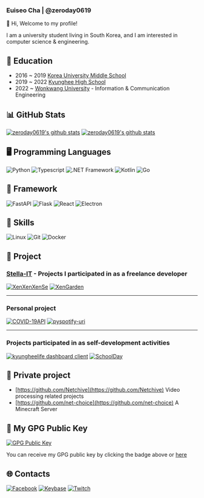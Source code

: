 ### Euiseo Cha | @zeroday0619

👋 Hi, Welcome to my profile!

I am a university student living in South Korea, and I am interested in computer science & engineering.

## :school: Education
- 2016 ~ 2019 [Korea University Middle School](https://koryo.sen.ms.kr)
- 2019 ~ 2022 [Kyunghee High School](https://www.kyungheeboy.hs.kr)
- 2022 ~      [Wonkwang University](https://www.wku.ac.kr/index.php) - Information & Communication Engineering

## 📊 GitHub Stats
[![zeroday0619's github stats](https://github-readme-stats.vercel.app/api?username=zeroday0619&count_private=true&show_icons=true&hide_border=true&theme=dark)](https://github.com/zeroday0619)
[![zeroday0619's github stats](https://github-readme-stats.vercel.app/api/top-langs/?username=zeroday0619&exclude_repo=blog,blog.zeroday0619.dev,mbp16-ubuntu-kernel&show_icons=true&hide_border=true&title_color=004386&icon_color=004386&layout=compact&count_private=true&langs_count=8&theme=dark&hide=ruby,html,css)](https://github.com/zeroday0619)

## 🖥️ Programming Languages
![Python](https://img.shields.io/badge/Pythion-black?style=for-the-badge&logo=python)
![Typescript](https://img.shields.io/badge/Typescript-black?style=for-the-badge&logo=typescript)
![.NET Framework](https://img.shields.io/badge/.NET%20Framework-black?style=for-the-badge&logo=.Net)
![Kotlin](https://img.shields.io/badge/Kotlin-black?style=for-the-badge&logo=Kotlin)
![Go](https://img.shields.io/badge/Go-black?style=for-the-badge&logo=Go)

## :memo: Framework
![FastAPI](https://img.shields.io/badge/FastAPI-black?style=for-the-badge&logo=fastapi)
![Flask](https://img.shields.io/badge/Flask-black?style=for-the-badge&logo=flask)
![React](https://img.shields.io/badge/React-black?style=for-the-badge&logo=React)
![Electron](https://img.shields.io/badge/Electron-black?style=for-the-badge&logo=Electron)

## 📝 Skills
![Linux](https://img.shields.io/badge/Linux-black?style=for-the-badge&logo=linux)
![Git](https://img.shields.io/badge/Git-black?style=for-the-badge&logo=git)
![Docker](https://img.shields.io/badge/Docker-black?style=for-the-badge&logo=docker)

## :memo: Project

### [Stella-IT](https://opensource.stella-it.com) - Projects I participated in as a freelance developer
[![XenXenXenSe](https://github-readme-stats.vercel.app/api/pin/?username=Stella-IT&repo=XenXenXenSe&theme=dark)](https://github.com/Stella-IT/XenXenXenSe)
[![XenGarden](https://github-readme-stats.vercel.app/api/pin/?username=Stella-IT&repo=XenGarden&theme=dark)](https://github.com/Stella-IT/XenGarden)

---

### Personal project
[![COVID-19API](https://github-readme-stats.vercel.app/api/pin/?username=zeroday0619&repo=COVID-19API&theme=dark)](https://github.com/zeroday0619/COVID-19API)
[![pyspotify-uri](https://github-readme-stats.vercel.app/api/pin/?username=zeroday0619&repo=pyspotify-uri&theme=dark)](https://github.com/zeroday0619/pyspotify-uri)

---

### Projects participated in as self-development activities
[![kyungheelife dashboard client](https://github-readme-stats.vercel.app/api/pin/?username=kyungheelife&repo=dashboard&theme=dark)](https://github.com/kyungheelife/dashboard)
[![SchoolDay](https://github-readme-stats.vercel.app/api/pin/?username=tokiwadai-middle-school&repo=SchoolDay&theme=dark)](https://github.com/tokiwadai-middle-school/SchoolDay)

## 🔑 Private project
- [https://github.com/Netchive](https://github.com/Netchive)
Video processing related projects
- [https://github.com/net-choice](https://github.com/net-choice)
A Minecraft Server

## 🔑 My GPG Public Key
[![GPG Public Key](https://img.shields.io/badge/GPG%20Fingerprint-EC14F704E8C88C788750FD9E3DBC8C856049C3DA-green?style=for-the-badge)](https://keys.openpgp.org/vks/v1/by-fingerprint/EC14F704E8C88C788750FD9E3DBC8C856049C3DA)

You can receive my GPG public key by clicking the badge above or [here](https://keys.openpgp.org/vks/v1/by-fingerprint/EC14F704E8C88C788750FD9E3DBC8C856049C3DA)

## 🌐 **Contacts**
[![Facebook](https://img.shields.io/badge/Facebook-Euiseo%20Cha-lightgrey?style=for-the-badge&logo=facebook)](https://www.facebook.com/zeroday0619/)
[![Keybase](https://img.shields.io/badge/Keybase-zeroday0619-lightgrey?style=for-the-badge&logo=keybase)](https://keybase.io/zeroday0619)
[![Twitch](https://img.shields.io/badge/Twitch-zeroday0619-lightgrey?style=for-the-badge&logo=twitch)](https://www.twitch.tv/zeroday0619)
